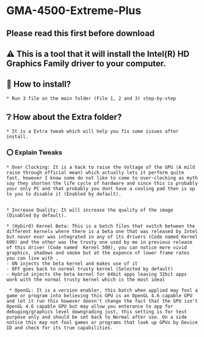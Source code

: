 # GMA-4500-Extreme-Plus

## Please read this first before download

## ⚠️ This is a tool that it will install the Intel(R) HD Graphics Family driver to your computer.

## 💾 How to install?
	* Run 3 file on the main folder (File 1, 2 and 3) step-by-step

## ❔ How about the Extra folder?
	* It is a Extra tweak which will help you fix some issues after install.

### ⭕ Explain Tweaks
	* Over Clocking: It is a hack to raise the Voltage of the GPU (A mild raise through official mean) which actually lets it perform quite fast, however I know some do not like to come to over-clocking as myth say they shorten the life cycle of hardware and since this is probably your only PC and that probably you dont have a cooling pad then is up to you to disable it (Enabled by default).


	* Increase Quality: It will increase the quality of the image (Disabled by default).

	* (Hybird) Kernel Beta: This is a batch files that switch between the different kernels where there is a beta one that was released by Intel but never ever was integrated in any of its drivers (Code named Kernel 600) and the other was the trusty one used by me in previous release of this driver (Code named  Kernel 500), you can notice more vivid graphics, shadows and smoke but at the expence of lower frame rates you can live with .
	- ON injects the beta kernel and makes use of it
	- OFF goes back to normal trusty kernel (Selected by default)
	- Hybrid injects the beta kernel for 64bit apps leaving 32bit apps work with the normal trusty kernel which is the most ideal

	 * OpenGL: It is a version enabler, this batch when applied may fool a game or program into believing this GPU is an OpenGL 4.6 capable GPU and let it run this however doesn't change the fact that the GPU isn't OpenGL 4.6 capable GPU but may allow you enterance to app for debuging/graphics level downgrading just, this setting is for test purpose only and should be set back to Normal after use. On a side notice this may not fool games or programs that look up GPUs by Device ID and check for its true capabilities.